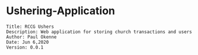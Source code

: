 # Ushering-Application
    Title: RCCG Ushers
    Description: Web application for storing church transactions and users
    Author: Paul Okenne
    Date: Jun 6,2020
    Version: 0.0.1
